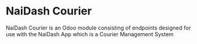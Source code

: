 # NaiDash Courier
NaiDash Courier is an Odoo module consisting of endpoints designed for use with the NaiDash App which is a Courier Management System
